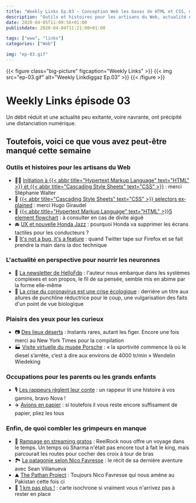 ```yaml
---
title: "Weekly Links Ep.03 - Conception Web les bases de HTML et CSS, mais aussi des images et de la lecture"
description: "Outils et histoires pour les artisans du Web, actualité en perspective pour nourrir les neuronnes, plaisirs des yeux pour les curieux et de quoi combler les grimpeurs en manque"
date: 2020-04-05T11:09:56+01:00
publishdate: 2020-04-04T11:21:00+01:00

tags: ["www", "links"]
categories: ["Web"]

img: "ep-03.gif"
---
```


{{< figure class="big-picture" figcaption="Weekly Links" >}}
  {{< img src="ep-03.gif" alt="Weekly Linkdiggaz Ep.03" >}}
{{< /figure >}}

# Weekly Links épisode 03

Un débit réduit et une actualité peu exitante, voire navrante, ont précipité une distanciation numérique.

## Toutefois, voici ce que vous avez peut-être manqué cette semaine

### Outils et histoires pour les artisans du Web

- 👩‍🏫 [Initiation à {{< abbr title="Hypertext Markup Language" text="HTML" >}} et {{< abbr title="Cascading Style Sheets" text="CSS" >}}](https://stephaniewalter.design/fr/blog/cours-initiation-html-css/)&nbsp;: merci Stéphanie Walter
- 🔎 <a href="https://hugogiraudel.github.io/selectors-explained/" hreflang="en" lang="en">{{< abbr title="Cascading Style Sheets" text="CSS" >}} selectors explained</a>&nbsp;: merci Hugo Giraudel
- 🧱 <a href="https://twitter.com/housecor/status/1243625787426844672" hreflang="en">{{< abbr title="Hypertext Markup Language" text="HTML" >}}5 element flowchart</a>&nbsp;: à consulter en cas de divite aiguë
- 🚘 <a href="https://www.autocar.co.uk/car-news/motor-shows-geneva-motor-show/honda-bucks-industry-trend-removing-touchscreen-controls" hreflang="en">UX et nouvelle Honda Jazz</a>&nbsp;: pourquoi Honda va supprimer les écrans tactiles pour les conducteurs&nbsp;?
- 📂 [It's not a bug, it's a feature](https://twitter.com/PofMagicfingers/status/1245870805038141444)&nbsp;: quand Twitter tape sur Firefox et se fait prendre la main dans la doc technique

### L'actualité en perspective pour nourrir les neuronnes

- 🧩 [La newsletter de HelloFdp](https://hellofdp.substack.com/p/newsletter-n6-)&nbsp;: l'auteur nous embarque dans les systèmes complexes et son propos, le fil de sa pensée, semble mis en abime par la forme elle-même
- 🌿 [La crise du coronavirus est une crise écologique](http://www.humanite-biodiversite.fr/article/la-crise-du-coronavirus-est-une-crise-ecologique)&nbsp;: derrière un titre aux allures de punchline réductrice pour le coup, une vulgarisation des faits d'un point de vue biologique

### Plaisirs des yeux pour les curieux

- 📷 <a href="https://www.nytimes.com/interactive/2020/03/23/world/coronavirus-great-empty.html" hreflang="en">Des lieux déserts</a>&nbsp;: Instants rares, autant les figer. Encore une fois merci au New York Times pour la compilation 
- 🏭 <a href="https://www.porsche.com/all/transitional/museum/kugelpanoramen/Tour_Porsche_high_res/Museumstour_hr_en.html" hreflang="en">Visite virtuelle du musée Porsche</a>&nbsp;: «&nbsp;la sportivité commence là où le diesel s’arrête, c’est à dire aux environs de 4000 tr/min&nbsp;» Wendelin Wiedeking

### Occupations pour les parents ou les grands enfants

- 🎙️ [Les rappeurs règlent leur conte](https://www.youtube.com/watch?v=DkND3Pnbmos)&nbsp;: un rappeur lit une histoire à vos gamins, bravo Nova&nbsp;!
- ✈️ <a href="https://foldnfly.com/index.html#/1-1-1-1-1-1-1-1-2" hreflang="en">Avions en papier</a>&nbsp;: si toutefois il vous reste encore suffisament de papier, pliez les tous

### Enfin, de quoi combler les grimpeurs en manque

- 🧗 <a href="https://www.youtube.com/watch?v=Cqe_w2JTlKM&t=478s" hreflang="en">Rampage en streaming gratos</a>&nbsp;: ReelRock nous offre un voyage dans le temps. Un temps où Sharma n'était pas encore tout à fait le king, mais parcourait les routes pour cocher des croix à tour de bras
- 🏞️ [La patagonie selon Nico Favresse](https://www.montagnes-magazine.com/actus-patagonie-les-belges-frite)&nbsp;: le récit de sa dernière aventure avec Sean Villanueva
- ⛰️ [The Pathan Project](https://www.youtube.com/watch?v=jCjGFiftth0)&nbsp;: Toujours Nico Favresse qui nous amène au Pakistan cette fois ci
- 🧭 [1 km pas plus&nbsp;!](https://maps.openrouteservice.org/reach?n1=44.340714&n2=1.208111&n3=14&a=44.340399,1.208382&b=1a&i=1&j1=1&j2=1&k1=fr&k2=km)&nbsp;: carte isochrone si vraiment vous n'arrivez pas à rester en place
